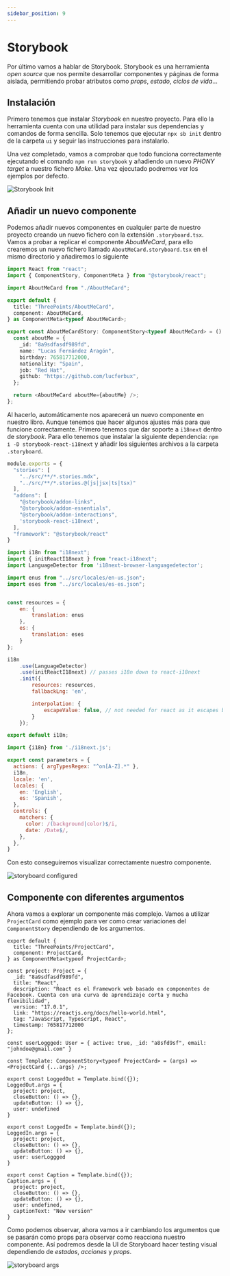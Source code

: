 ```yaml
---
sidebar_position: 9
---
```


# Storybook

Por último vamos a hablar de Storybook. Storybook es una herramienta *open source* que nos permite desarrollar componentes y páginas de forma aislada, permitiendo probar atributos como *props*, *estado*, *ciclos de vida*...

## Instalación

Primero tenemos que instalar *Storybook* en nuestro proyecto. Para ello la herramienta cuenta con una utilidad para instalar sus dependencias y comandos de forma sencilla. Solo tenemos que ejecutar `npx sb init` dentro de la carpeta `ui` y seguir las instrucciones para instalarlo.

Una vez completado, vamos a comprobar que todo funciona correctamente ejecutando el comando `npm run storybook` y añadiendo un nuevo *PHONY target* a nuestro fichero *Make*. Una vez ejecutado podremos ver los ejemplos por defecto.

![Storybook Init](../../static/img/tutorial/testing/1_storyboard_setup.png)

## Añadir un nuevo componente

Podemos añadir nuevos componentes en cualquier parte de nuestro proyecto creando un nuevo fichero con la extensión `.storyboard.tsx`. Vamos a probar a replicar el componente *AboutMeCard*, para ello crearemos un nuevo fichero llamado `AboutMeCard.storyboard.tsx` en el mismo directorio y añadiremos lo siguiente

```ts title="ui/src/components/cards/AboutMeCard.storyboard.tsx"
import React from "react";
import { ComponentStory, ComponentMeta } from "@storybook/react";

import AboutMeCard from "./AboutMeCard";

export default {
  title: "ThreePoints/AboutMeCard",
  component: AboutMeCard,
} as ComponentMeta<typeof AboutMeCard>;

export const AboutMeCardStory: ComponentStory<typeof AboutMeCard> = () => {
  const aboutMe = {
    _id: "8a9sdfasdf989fd",
    name: "Lucas Fernández Aragón",
    birthday: 765817712000,
    nationality: "Spain",
    job: "Red Hat",
    github: "https://github.com/lucferbux",
  };

  return <AboutMeCard aboutMe={aboutMe} />;
};
```

Al hacerlo, automáticamente nos aparecerá un nuevo componente en nuestro libro. Aunque tenemos que hacer algunos ajustes más para que funcione correctamente. Primero tenemos que dar soporte a `i18next` dentro de *storybook*. Para ello tenemos que instalar la siguiente dependencia: `npm i -D storybook-react-i18next` y añadir los siguientes archivos a la carpeta `.storyboard`.

```js title="main.js"
module.exports = {
  "stories": [
    "../src/**/*.stories.mdx",
    "../src/**/*.stories.@(js|jsx|ts|tsx)"
  ],
  "addons": [
    "@storybook/addon-links",
    "@storybook/addon-essentials",
    "@storybook/addon-interactions",
    'storybook-react-i18next',
  ],
  "framework": "@storybook/react"
}
```

```js title="i18next.js"
import i18n from "i18next";
import { initReactI18next } from "react-i18next";
import LanguageDetector from 'i18next-browser-languagedetector';

import enus from "../src/locales/en-us.json";
import eses from "../src/locales/es-es.json";


const resources = {
    en: {
        translation: enus
    },
    es: {
        translation: eses
    }
};

i18n
    .use(LanguageDetector)
    .use(initReactI18next) // passes i18n down to react-i18next
    .init({
        resources: resources,
        fallbackLng: 'en',

        interpolation: {
            escapeValue: false, // not needed for react as it escapes by default
        }
    });

export default i18n;
```

```js title="preview.js"
import {i18n} from './i18next.js';

export const parameters = {
  actions: { argTypesRegex: "^on[A-Z].*" },
  i18n,
  locale: 'en',
  locales: {
    en: 'English',
    es: 'Spanish',   
  },
  controls: {
    matchers: {
      color: /(background|color)$/i,
      date: /Date$/,
    },
  },
}
```

Con esto conseguiremos visualizar correctamente nuestro componente.

![storyboard configured](../../static/img/tutorial/testing/2_storyboard_configured.png)

## Componente con diferentes argumentos

Ahora vamos a explorar un componente más complejo. Vamos a utilizar `ProjectCard` como ejemplo para ver como crear variaciones del `ComponentStory` dependiendo de los argumentos.

```tsx title="ui/src/components/cards/ProjectCard.stories.tsx"
export default {
  title: "ThreePoints/ProjectCard",
  component: ProjectCard,
} as ComponentMeta<typeof ProjectCard>;

const project: Project = {
  _id: "8a9sdfasdf989fd",
  title: "React",
  description: "React es el Framework web basado en componentes de Facebook. Cuenta con una curva de aprendizaje corta y mucha flexibilidad",
  version: "17.0.1",
  link: "https://reactjs.org/docs/hello-world.html",
  tag: "JavaScript, Typescript, React",
  timestamp: 765817712000
};

const userLoggged: User = { active: true, _id: "a8sfd9sf", email: "johndoe@gmail.com" }

const Template: ComponentStory<typeof ProjectCard> = (args) => <ProjectCard {...args} />;

export const LoggedOut = Template.bind({});
LoggedOut.args = {
  project: project,
  closeButton: () => {},
  updateButton: () => {},
  user: undefined
}

export const LoggedIn = Template.bind({});
LoggedIn.args = {
  project: project,
  closeButton: () => {},
  updateButton: () => {},
  user: userLoggged
}

export const Caption = Template.bind({});
Caption.args = {
  project: project,
  closeButton: () => {},
  updateButton: () => {},
  user: undefined,
  captionText: "New version"
}
```

Como podemos observar, ahora vamos a ir cambiando los argumentos que se pasarán como props para observar como reacciona nuestro componente. Así podremos desde la UI de Storyboard hacer testing visual dependiendo de *estados*, *acciones* y *props*.

![storyboard args](../../static/img/tutorial/testing/3_storyboard_args.png)
